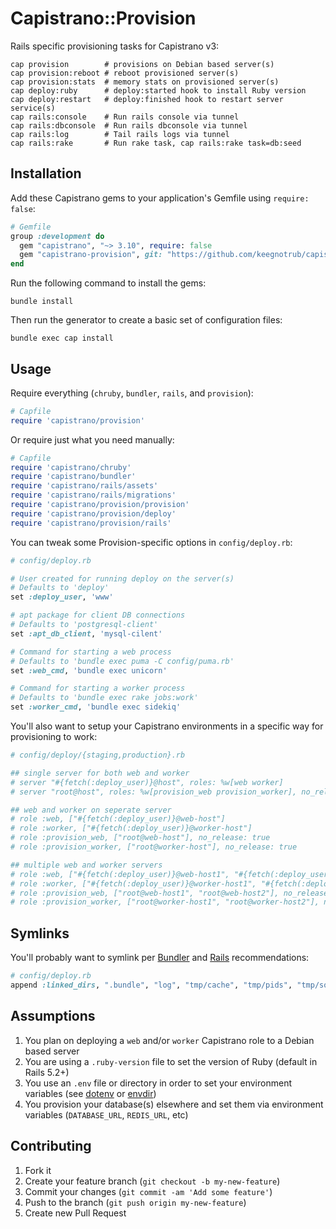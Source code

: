 # Capistrano::Provision

Rails specific provisioning tasks for Capistrano v3:

```
cap provision        # provisions on Debian based server(s)
cap provision:reboot # reboot provisioned server(s)
cap provision:stats  # memory stats on provisioned server(s)
cap deploy:ruby      # deploy:started hook to install Ruby version
cap deploy:restart   # deploy:finished hook to restart server service(s)
cap rails:console    # Run rails console via tunnel
cap rails:dbconsole  # Run rails dbconsole via tunnel
cap rails:log        # Tail rails logs via tunnel
cap rails:rake       # Run rake task, cap rails:rake task=db:seed
```

## Installation

Add these Capistrano gems to your application's Gemfile using `require: false`:

```ruby
# Gemfile
group :development do
  gem "capistrano", "~> 3.10", require: false
  gem "capistrano-provision", git: "https://github.com/keegnotrub/capistrano-provision", require: false
end
```

Run the following command to install the gems:

```
bundle install
```

Then run the generator to create a basic set of configuration files:

```
bundle exec cap install
```

## Usage

Require everything (`chruby`, `bundler`, `rails`, and `provision`):

```ruby
# Capfile
require 'capistrano/provision'
```

Or require just what you need manually:

```ruby
# Capfile
require 'capistrano/chruby'
require 'capistrano/bundler'
require 'capistrano/rails/assets'
require 'capistrano/rails/migrations'
require 'capistrano/provision/provision'
require 'capistrano/provision/deploy'
require 'capistrano/provision/rails'
```

You can tweak some Provision-specific options in `config/deploy.rb`:

```ruby
# config/deploy.rb

# User created for running deploy on the server(s)
# Defaults to 'deploy'
set :deploy_user, 'www'

# apt package for client DB connections
# Defaults to 'postgresql-client'
set :apt_db_client, 'mysql-cilent'

# Command for starting a web process
# Defaults to 'bundle exec puma -C config/puma.rb'
set :web_cmd, 'bundle exec unicorn'

# Command for starting a worker process
# Defaults to 'bundle exec rake jobs:work'
set :worker_cmd, 'bundle exec sidekiq'
```

You'll also want to setup your Capistrano environments in a specific way for provisioning to work:

```ruby
# config/deploy/{staging,production}.rb

## single server for both web and worker
# server "#{fetch(:deploy_user)}@host", roles: %w[web worker]
# server "root@host", roles: %w[provision_web provision_worker], no_release: true

## web and worker on seperate server
# role :web, ["#{fetch(:deploy_user)}@web-host"]
# role :worker, ["#{fetch(:deploy_user)}@worker-host"]
# role :provision_web, ["root@web-host"], no_release: true
# role :provision_worker, ["root@worker-host"], no_release: true

## multiple web and worker servers
# role :web, ["#{fetch(:deploy_user)}@web-host1", "#{fetch(:deploy_user)}@web-host2"]
# role :worker, ["#{fetch(:deploy_user)}@worker-host1", "#{fetch(:deploy_user)}@worker-host2"]
# role :provision_web, ["root@web-host1", "root@web-host2"], no_release: true
# role :provision_worker, ["root@worker-host1", "root@worker-host2"], no_release: true
```

## Symlinks

You'll probably want to symlink per [Bundler](https://github.com/capistrano/bundler#usage) and [Rails](https://github.com/capistrano/rails#symlinks) recommendations:

```ruby
# config/deploy.rb
append :linked_dirs, ".bundle", "log", "tmp/cache", "tmp/pids", "tmp/sockets"
```

## Assumptions

1. You plan on deploying a `web` and/or `worker` Capistrano role to a Debian based server
2. You are using a `.ruby-version` file to set the version of Ruby (default in Rails 5.2+)
3. You use an `.env` file or directory in order to set your environment variables (see [dotenv](https://github.com/bkeepers/dotenv) or [envdir](http://thedjbway.b0llix.net/daemontools/envdir.html))
4. You provision your database(s) elsewhere and set them via environment variables (`DATABASE_URL`, `REDIS_URL`, etc)

## Contributing

1. Fork it
2. Create your feature branch (`git checkout -b my-new-feature`)
3. Commit your changes (`git commit -am 'Add some feature'`)
4. Push to the branch (`git push origin my-new-feature`)
5. Create new Pull Request

